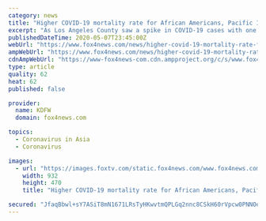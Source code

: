 ```yaml
---
category: news
title: "Higher COVID-19 mortality rate for African Americans, Pacific Islanders in L.A. County: officials"
excerpt: "As Los Angeles County saw a spike in COVID-19 cases with one of the largest single-day jumps in the pandemic, health officials reported a higher mortality rate among African Americans, Native Hawaiians,"
publishedDateTime: 2020-05-07T23:45:00Z
webUrl: "https://www.fox4news.com/news/higher-covid-19-mortality-rate-for-african-americans-pacific-islanders-in-l-a-county-officials"
ampWebUrl: "https://www.fox4news.com/news/higher-covid-19-mortality-rate-for-african-americans-pacific-islanders-in-l-a-county-officials.amp"
cdnAmpWebUrl: "https://www-fox4news-com.cdn.ampproject.org/c/s/www.fox4news.com/news/higher-covid-19-mortality-rate-for-african-americans-pacific-islanders-in-l-a-county-officials.amp"
type: article
quality: 62
heat: 62
published: false

provider:
  name: KDFW
  domain: fox4news.com

topics:
  - Coronavirus in Asia
  - Coronavirus

images:
  - url: "https://images.foxtv.com/static.fox4news.com/www.fox4news.com/content/uploads/2020/05/932/470/virus56.jpg?ve=1&tl=1"
    width: 932
    height: 470
    title: "Higher COVID-19 mortality rate for African Americans, Pacific Islanders in L.A. County: officials"

secured: "JfaqBbwl+sY7ASiT8mN1671LRsTyHKwvtmQPLGq2nnc8CSkH60rVpcw0PNNOeaRWyrYToWOm2rvDdA7UFSTNjsmLztLs03fS5mQuiTDRL6MFG7XFWQyikl0EQPn1QZbKSZa2IBKYvKI/hB+eehoZDCVSeFmLI+89FWpzA0P64S3SWxRI27CMLuEUweJDejtvnu9gqm9fuEBGJ5Q1qsEWjX7GjGGRirFrbP3W3ebVvHU1Pp7YyiGDcIth5VLGABuTquFDBCtJS8c/822c316hpCasaWtT32U73n9/FOqB4F3orp+Bmd7ijKR+Qz5lOVE+;pnK0z2BbVgLruF3l/6Z4mw=="
---
```


